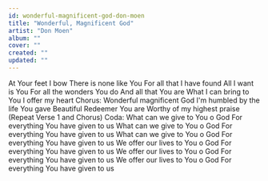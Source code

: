 ```yaml
---
id: wonderful-magnificent-god-don-moen
title: "Wonderful, Magnificent God"
artist: "Don Moen"
album: ""
cover: ""
created: ""
updated: ""
---
```


At Your feet I bow
There is none like You
For all that I have found
All I want is You
For all the wonders You do
And all that You are
What I can bring to You
I offer my heart
Chorus:
Wonderful magnificent God
I'm humbled by the life You gave
Beautiful Redeemer You are
Worthy of my highest praise
(Repeat Verse 1 and Chorus)
Coda:
What can we give to You o God
For everything You have given to us
What can we give to You o God
For everything You have given to us
What can we give to You o God
For everything You have given to us
We offer our lives to You o God
For everything You have given to us
We offer our lives to You o God
For everything You have given to us
We offer our lives to You o God
For everything You have given to us